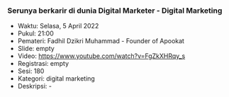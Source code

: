 ### Serunya berkarir di dunia Digital Marketer - Digital Marketing

- Waktu: Selasa, 5 April 2022
- Pukul: 21:00
- Pemateri: Fadhil Dzikri Muhammad - Founder of Apookat
- Slide: empty
- Video: https://www.youtube.com/watch?v=FgZkXHRqy_s
- Registrasi: empty
- Sesi: 180
- Kategori: digital marketing
- Deskripsi: -
